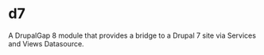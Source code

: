 # d7
A DrupalGap 8 module that provides a bridge to a Drupal 7 site via Services and Views Datasource.
